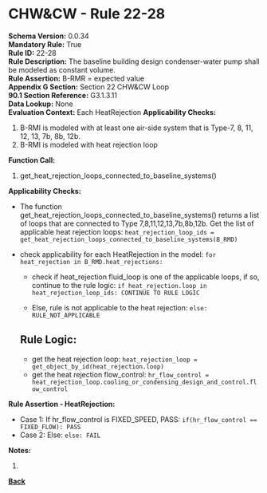 
# CHW&CW - Rule 22-28  

**Schema Version:** 0.0.34    
**Mandatory Rule:** True  
**Rule ID:** 22-28  
**Rule Description:** The baseline building design condenser-water pump shall be modeled as constant volume.  
**Rule Assertion:** B-RMR = expected value  
**Appendix G Section:** Section 22 CHW&CW Loop  
**90.1 Section Reference:** G3.1.3.11  
**Data Lookup:** None  
**Evaluation Context:** Each HeatRejection 
**Applicability Checks:**  

1. B-RMI is modeled with at least one air-side system that is Type-7, 8, 11, 12, 13, 7b, 8b, 12b.
2. B-RMI is modeled with heat rejection loop

**Function Call:**  

1. get_heat_rejection_loops_connected_to_baseline_systems()

**Applicability Checks:**  

- The function get_heat_rejection_loops_connected_to_baseline_systems() returns a list of loops that are connected to Type 7,8,11,12,13,7b,8b,12b.  Get the list of applicable heat rejection loops: `heat_rejection_loop_ids = get_heat_rejection_loops_connected_to_baseline_systems(B_RMD)`

- check applicability for each HeatRejection in the model: `for heat_rejection in B_RMD.heat_rejections:`

  - check if heat_rejection fluid_loop is one of the applicable loops, if so, continue to the rule logic: `if heat_rejection.loop in heat_rejection_loop_ids: CONTINUE TO RULE LOGIC`
  
  - Else, rule is not applicable to the heat rejection: `else: RULE_NOT_APPLICABLE`

  ## Rule Logic:  

  - get the heat rejection loop: `heat_rejection_loop = get_object_by_id(heat_rejection.loop)`
  - get the heat rejection flow_control: `hr_flow_control = heat_rejection_loop.cooling_or_condensing_design_and_control.flow_control`

**Rule Assertion - HeatRejection:**
  - Case 1: If hr_flow_control is FIXED_SPEED, PASS: `if(hr_flow_control == FIXED_FLOW): PASS`
  - Case 2: Else: `else: FAIL`


**Notes:**

1.  

**[Back](../_toc.md)**
